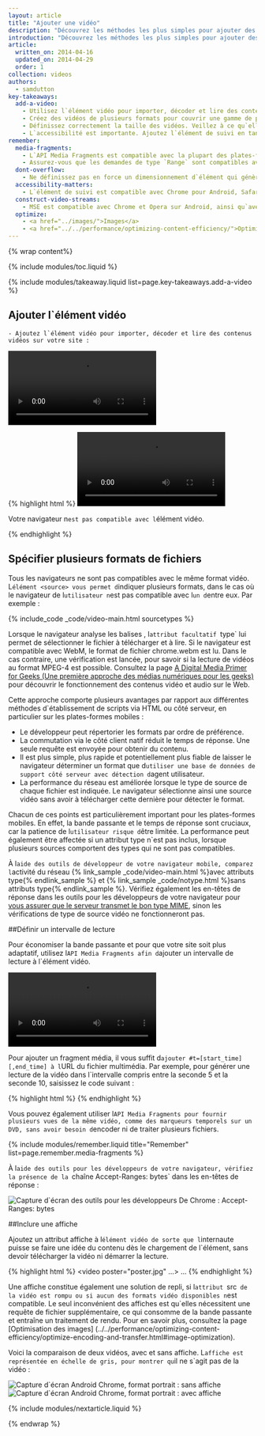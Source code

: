 ```yaml
---
layout: article
title: "Ajouter une vidéo"
description: "Découvrez les méthodes les plus simples pour ajouter des vidéos à votre site et pour garantir aux internautes la meilleure expérience possible sur tous les appareils."
introduction: "Découvrez les méthodes les plus simples pour ajouter des vidéos à votre site et pour garantir aux internautes la meilleure expérience possible sur tous les appareils."
article:
  written_on: 2014-04-16
  updated_on: 2014-04-29
  order: 1
collection: videos
authors:
  - samdutton
key-takeaways:
  add-a-video:
    - Utilisez l`élément vidéo pour importer, décoder et lire des contenus vidéos sur votre site.
    - Créez des vidéos de plusieurs formats pour couvrir une gamme de plates-formes mobiles.
    - Définissez correctement la taille des vidéos. Veillez à ce qu`elles ne débordent pas de leurs contenants.
    - L`accessibilité est importante. Ajoutez l`élément de suivi en tant qu`élément enfant de l`élément vidéo.
remember:
  media-fragments:
    - L`API Media Fragments est compatible avec la plupart des plates-formes, à l`exception d`iOS.
    - Assurez-vous que les demandes de type `Range` sont compatibles avec votre serveur. Elles sont activées par défaut sur la plupart des serveurs. Cependant, il arrive qu`elles soient désactivées sur certains services d`hébergement.
  dont-overflow:
    - Ne définissez pas en force un dimensionnement d`élément qui génère un format d`image différent de celui de la vidéo d`origine. Les vidéos écrasées ou étirées donnent une mauvaise image du site.
  accessibility-matters:
    - L`élément de suivi est compatible avec Chrome pour Android, Safari pour iOS, ainsi que tous les navigateurs actuels pour ordinateur de bureau, sauf Firefox (voir <a href="http://caniuse.com/track" title="État de compatibilité d`un élément de suivi">caniuse.com/track</a>). Plusieurs polyfills sont également disponibles. Nous vous recommandons d`utiliser l`<a href='//www.delphiki.com/html5/playr/' title='élément de suivi polyfill Playr'>Playr</a> ou le<a href='//captionatorjs.com/' title='suivi Captionator'>Captionator</a>.
  construct-video-streams:
    - MSE est compatible avec Chrome et Opera sur Android, ainsi qu`avec Internet Explorer 11 et Chrome pour les ordinateurs de bureau. La compatibilité est également prévue pour <a href='http://wiki.mozilla.org/Platform/MediaSourceExtensions' title='Firefox Media Source Extensions implementation timeline'>Firefox</a>.
  optimize:
    - <a href="../images/">Images</a>
    - <a href="../../performance/optimizing-content-efficiency/">Optimiser l`efficacité du contenu</a>
---
```


{% wrap content%}

{% include modules/toc.liquid %}

<style>

  img, video, object {
    max-width: 100%;
  }

  img.center {
    display: block;
    margin-left: auto;
    margin-right: auto;
  }

</style>

{% include modules/takeaway.liquid list=page.key-takeaways.add-a-video %}

## Ajouter l`élément vidéo

    - Ajoutez l`élément vidéo pour importer, décoder et lire des contenus vidéos sur votre site :

<video controls>
     <source src="video/chrome.webm" type="video/webm">
     <source src="video/chrome.mp4" type="video/mp4">
     <p>Ce navigateur n`est pas compatible avec l`élément vidéo.</p>
</video>

{% highlight html %}
<video src="chrome.webm" type="video/webm">
     <p>Votre navigateur n`est pas compatible avec l`élément vidéo.</p>
</video>
{% endhighlight %}

## Spécifier plusieurs formats de fichiers

Tous les navigateurs ne sont pas compatibles avec le même format vidéo.
L`élément <source> vous permet d`indiquer plusieurs formats, dans le cas où le navigateur de l`utilisateur n`est pas compatible avec l`un d`entre eux.
Par exemple :

{% include_code _code/video-main.html sourcetypes %}

Lorsque le navigateur analyse les balises <source>, l`attribut facultatif `type` lui permet de sélectionner le fichier à télécharger et à lire. Si le navigateur est compatible avec WebM, le format de fichier chrome.webm est lu. Dans le cas contraire, une vérification est lancée, pour savoir si la lecture de vidéos au format MPEG-4 est possible.
Consultez la page <a href='//www.xiph.org/video/vid1.shtml' title='Highly entertaining and informative video guide to digital video'>A Digital Media Primer for Geeks (Une première approche des médias numériques pour les geeks)</a> pour découvrir le fonctionnement des contenus vidéo et audio sur le Web.

Cette approche comporte plusieurs avantages par rapport aux différentes méthodes d`établissement de scripts via HTML ou côté serveur, en particulier sur les plates-formes mobiles :

* Le développeur peut répertorier les formats par ordre de préférence.
* La commutation via le côté client natif réduit le temps de réponse. Une seule requête est envoyée pour obtenir du contenu.
* Il est plus simple, plus rapide et potentiellement plus fiable de laisser le navigateur déterminer un format que d`utiliser une base de données de support côté serveur avec détection d`agent utilisateur.
* La performance du réseau est améliorée lorsque le type de source de chaque fichier est indiquée. Le navigateur sélectionne ainsi une source vidéo sans avoir à télécharger cette dernière pour détecter le format.

Chacun de ces points est particulièrement important pour les plates-formes mobiles. En effet, la bande passante et le temps de réponse sont cruciaux, car la patience de l`utilisateur risque d`être limitée. 
La performance peut également être affectée si un attribut type n`est pas inclus, lorsque plusieurs sources comportent des types qui ne sont pas compatibles.

À l`aide des outils de développeur de votre navigateur mobile, comparez l`activité du réseau {% link_sample _code/video-main.html %}avec attributs type{% endlink_sample %} et {% link_sample _code/notype.html %}sans attributs type{% endlink_sample %}.
Vérifiez également les en-têtes de réponse dans les outils pour les développeurs de votre navigateur pour [vous assurer que le serveur transmet le bon type MIME](//developer.mozilla.org/en/docs/Properly_Configuring_Server_MIME_Types), sinon les vérifications de type de source vidéo ne fonctionneront pas.

##Définir un intervalle de lecture

Pour économiser la bande passante et pour que votre site soit plus adaptatif, utilisez l`API Media Fragments afin d`ajouter un intervalle de lecture à l`élément vidéo.

<video controls>
  <source src="video/chrome.webm#t=5,10" type="video/webm">
  <source src="video/chrome.mp4#t=5,10" type="video/mp4">
     <p>Ce navigateur n`est pas compatible avec l`élément vidéo.</p>
</video>

Pour ajouter un fragment média, il vous suffit d`ajouter #t=[start_time][,end_time] à l`URL du fichier multimédia. Par exemple, pour générer une lecture de la vidéo dans l`intervalle compris entre la seconde 5 et la seconde 10, saisissez le code suivant :

{% highlight html %}
<source src="video/chrome.webm#t=5,10" type="video/webm">
{% endhighlight %}

Vous pouvez également utiliser l`API Media Fragments pour fournir plusieurs vues de la même vidéo, comme des marqueurs temporels sur un DVD, sans avoir besoin d`encoder ni de traiter plusieurs fichiers.

{% include modules/remember.liquid title="Remember" list=page.remember.media-fragments %}

À l`aide des outils pour les développeurs de votre navigateur, vérifiez la présence de la `chaîne Accept-Ranges: bytes` dans les en-têtes de réponse :

<img class="center" alt="Capture d`écran des outils pour les développeurs De Chrome : Accept-Ranges: bytes" src="images/Accept-Ranges-Chrome-Dev-Tools.png">

##Inclure une affiche

Ajoutez un attribut affiche à l`élément vidéo de sorte que l`internaute puisse se faire une idée du contenu dès le chargement de l`élément, sans devoir télécharger la vidéo ni démarrer la lecture.

{% highlight html %}
<video poster="poster.jpg" ...>
  ...
</video>
{% endhighlight %}

Une affiche constitue également une solution de repli, si l`attribut `src` de la vidéo est rompu ou si aucun des formats vidéo disponibles n`est compatible. Le seul inconvénient des affiches est qu`elles nécessitent une requête de fichier supplémentaire, ce qui consomme de la bande passante et entraîne un traitement de rendu. Pour en savoir plus, consultez la page [Optimisation des images] (../../performance/optimizing-content-efficiency/optimize-encoding-and-transfer.html#image-optimization).

Voici la comparaison de deux vidéos, avec et sans affiche. L`affiche est représentée en échelle de gris, pour montrer qu`il ne s`agit pas de la vidéo :

<div class="clear">
  <div class="g--half">
    <img class="center" alt="Capture d`écran Android Chrome, format portrait : sans affiche" src="images/Chrome-Android-video-no-poster.png">
  </div>

  <div class="g--half g--last">
    <img class="center" alt="Capture d`écran Android Chrome, format portrait : avec affiche" src="images/Chrome-Android-video-poster.png">
  </div>
</div>

{% include modules/nextarticle.liquid %}

{% endwrap %}

